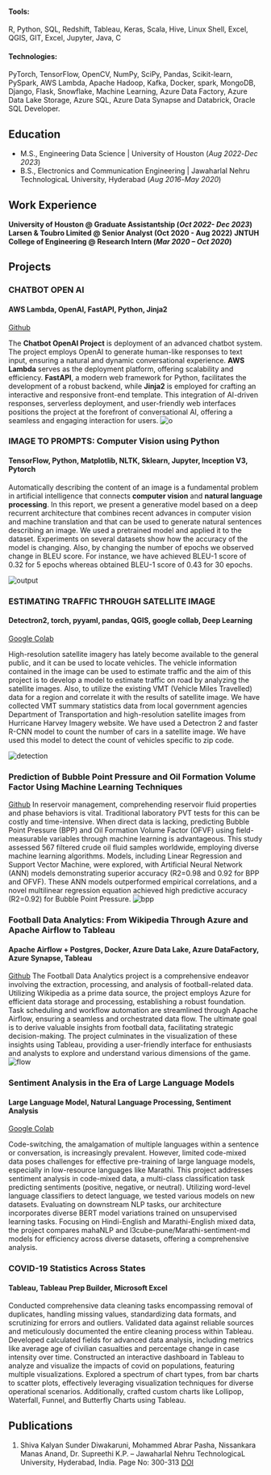 
#### Tools: 
R, Python, SQL, Redshift, Tableau, Keras, Scala, Hive, Linux Shell, Excel, QGIS, GIT, Excel, Jupyter, Java, C
#### Technologies: 
PyTorch, TensorFlow, OpenCV, NumPy, SciPy, Pandas, Scikit-learn, PySpark, AWS Lambda, Apache Hadoop, Kafka, Docker, spark, MongoDB, Django, Flask, Snowflake, Machine Learning, Azure Data Factory, Azure Data Lake Storage, Azure SQL, Azure Data Synapse and Databrick, Oracle SQL Developer.


## Education								       		
- M.S., Engineering Data Science | University of Houston (_Aug 2022_-_Dec 2023_)	 			        		
- B.S., Electronics and Communication Engineering | Jawaharlal Nehru TechnologicaL University, Hyderabad (_Aug 2016_-_May 2020_)

## Work Experience
**University of Houston @ Graduate Assistantship (_Oct 2022- Dec 2023_)**
**Larsen & Toubro Limited @ Senior Analyst (Oct 2020 - Aug 2022)**
**JNTUH College of Engineering @ Research Intern (_Mar 2020 – Oct 2020_)**

## Projects
### CHATBOT OPEN AI
#### AWS Lambda, OpenAI, FastAPI, Python, Jinja2
[Github](https://github.com/manasanand99/Football_Data_Analytics)

The **Chatbot OpenAI Project** is deployment of an advanced chatbot system. The project employs OpenAI to generate human-like responses to text input, ensuring a natural and dynamic conversational experience. **AWS Lambda** serves as the deployment platform, offering scalability and efficiency. **FastAPI**, a modern web framework for Python, facilitates the development of a robust backend, while **Jinja2** is employed for crafting an interactive and responsive front-end template. This integration of AI-driven responses, serverless deployment, and user-friendly web interfaces positions the project at the forefront of conversational AI, offering a seamless and engaging interaction for users.
![o](/assets/img/chatbot.png)

### IMAGE TO PROMPTS: Computer Vision using Python
#### TensorFlow, Python, Matplotlib, NLTK, Sklearn, Jupyter, Inception V3, Pytorch
Automatically describing the content of an image is a fundamental problem in artificial intelligence that connects **computer vision** and **natural language processing**. In this report, we present a generative model based on a deep recurrent architecture that combines recent advances in computer vision and machine translation and that can be used to generate natural sentences describing an image. We used a pretrained model and applied it to the dataset. Experiments on several datasets show how the accuracy of the model is changing. Also, by changing the number of epochs we observed change in BLEU score. For instance, we have achieved BLEU-1 score of 0.32 for 5 epochs whereas obtained BLEU-1 score of 0.43 for 30 epochs.

![output](/assets/img/image_to_propmt.png)

### ESTIMATING TRAFFIC THROUGH SATELLITE IMAGE
#### Detectron2, torch, pyyaml, pandas, QGIS, google collab, Deep Learning
[Google Colab](https://colab.research.google.com/drive/16BlptDYoOFvC0RROaHPiIaVD_rcyCZ3W)

High-resolution satellite imagery has lately become available to the general public, and it can be used to locate vehicles. The vehicle information contained in the image can be used to estimate traffic and the aim of this project is to develop a model to estimate traffic on road by analyzing the satellite images. Also, to utilize the existing VMT (Vehicle Miles Travelled) data for a region and correlate it with the results of satellite image. We have collected VMT summary statistics data from local government agencies Department of Transportation and high-resolution satellite images from Hurricane Harvey Imagery website. We have used a Detectron 2 and faster R-CNN model to count the number of cars in a satellite image. We have used this model to detect the count of vehicles specific to zip code.

![detection](/assets/img/car_count.png)

### Prediction of Bubble Point Pressure and Oil Formation Volume Factor Using Machine Learning Techniques
[Github](https://github.com/manasanand99/bpp_and_oil)
In reservoir management, comprehending reservoir fluid properties and phase behaviors is vital. Traditional laboratory PVT tests for this can be costly and time-intensive. When direct data is lacking, predicting Bubble Point Pressure (BPP) and Oil Formation Volume Factor (OFVF) using field-measurable variables through machine learning is advantageous. This study assessed 567 filtered crude oil fluid samples worldwide, employing diverse machine learning algorithms. Models, including Linear Regression and Support Vector Machine, were explored, with Artificial Neural Network (ANN) models demonstrating superior accuracy (R2=0.98 and 0.92 for BPP and OFVF). These ANN models outperformed empirical correlations, and a novel multilinear regression equation achieved high predictive accuracy (R2=0.92) for Bubble Point Pressure.
![bpp](/assets/img/bpp.png)

### Football Data Analytics: From Wikipedia Through Azure and Apache Airflow to Tableau
#### Apache Airflow + Postgres, Docker, Azure Data Lake, Azure DataFactory, Azure Synapse, Tableau
[Github](https://github.com/manasanand99/Football_Data_Analytics)
The Football Data Analytics project is a comprehensive endeavor involving the extraction, processing, and analysis of football-related data. Utilizing Wikipedia as a prime data source, the project employs Azure for efficient data storage and processing, establishing a robust foundation. Task scheduling and workflow automation are streamlined through Apache Airflow, ensuring a seamless and orchestrated data flow. The ultimate goal is to derive valuable insights from football data, facilitating strategic decision-making. The project culminates in the visualization of these insights using Tableau, providing a user-friendly interface for enthusiasts and analysts to explore and understand various dimensions of the game.
![flow](/assets/img/football.png)

### Sentiment Analysis in the Era of Large Language Models
####  Large Language Model, Natural Language Processing, Sentiment Analysis
[Google Colab](https://colab.research.google.com/drive/1RZye2ILbGf_qJSCvUKZgTmPeEPDw6Sd_)

Code-switching, the amalgamation of multiple languages within a sentence or conversation, is increasingly prevalent. However, limited code-mixed data poses challenges for effective pre-training of large language models, especially in low-resource languages like Marathi. This project addresses sentiment analysis in code-mixed data, a multi-class classification task predicting sentiments (positive, negative, or neutral). Utilizing word-level language classifiers to detect language, we tested various models on new datasets. Evaluating on downstream NLP tasks, our architecture incorporates diverse BERT model variations trained on unsupervised learning tasks. Focusing on Hindi-English and Marathi-English mixed data, the project compares mahaNLP and l3cube-pune/Marathi-sentiment-md models for efficiency across diverse datasets, offering a comprehensive analysis.

### COVID-19 Statistics Across States
#### Tableau, Tableau Prep Builder, Microsoft Excel

Conducted comprehensive data cleaning tasks encompassing removal of duplicates, handling missing values, standardizing data formats, and scrutinizing for errors and outliers. Validated data against reliable sources and meticulously documented the entire cleaning process within Tableau. Developed calculated fields for advanced data analysis, including metrics like average age of civilian casualties and percentage change in case intensity over time. Constructed an interactive dashboard in Tableau to analyze and visualize the impacts of covid on populations, featuring multiple visualizations. Explored a spectrum of chart types, from bar charts to scatter plots, effectively leveraging visualization techniques for diverse operational scenarios. Additionally, crafted custom charts like Lollipop, Waterfall, Funnel, and Butterfly Charts using Tableau.


## Publications
1. Shiva Kalyan Sunder Diwakaruni, Mohammed Abrar Pasha, Nissankara Manas Anand, Dr. Supreethi K.P. – Jawaharlal Nehru TechnologicaL
University, Hyderabad, India. Page No: 300-313 [DOI](https://doi.org/10.37896/JXAT13.10/313930)
